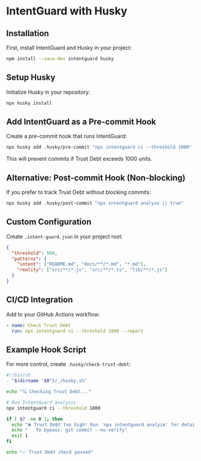 # IntentGuard with Husky

## Installation

First, install IntentGuard and Husky in your project:

```bash
npm install --save-dev intentguard husky
```

## Setup Husky

Initialize Husky in your repository:

```bash
npx husky install
```

## Add IntentGuard as a Pre-commit Hook

Create a pre-commit hook that runs IntentGuard:

```bash
npx husky add .husky/pre-commit "npx intentguard ci --threshold 1000"
```

This will prevent commits if Trust Debt exceeds 1000 units.

## Alternative: Post-commit Hook (Non-blocking)

If you prefer to track Trust Debt without blocking commits:

```bash
npx husky add .husky/post-commit "npx intentguard analyze || true"
```

## Custom Configuration

Create `.intent-guard.json` in your project root:

```json
{
  "threshold": 500,
  "patterns": {
    "intent": ["README.md", "docs/**/*.md", "*.md"],
    "reality": ["src/**/*.js", "src/**/*.ts", "lib/**/*.js"]
  }
}
```

## CI/CD Integration

Add to your GitHub Actions workflow:

```yaml
- name: Check Trust Debt
  run: npx intentguard ci --threshold 1000 --report
```

## Example Hook Script

For more control, create `.husky/check-trust-debt`:

```bash
#!/bin/sh
. "$(dirname "$0")/_/husky.sh"

echo "🔍 Checking Trust Debt..."

# Run IntentGuard analysis
npx intentguard ci --threshold 1000

if [ $? -ne 0 ]; then
  echo "❌ Trust Debt too high! Run 'npx intentguard analyze' for details."
  echo "   To bypass: git commit --no-verify"
  exit 1
fi

echo "✅ Trust Debt check passed"